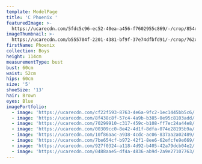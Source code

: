 ```yaml
---
template: ModelPage
title: 'C Phoenix '
featuredImage: >-
  https://ucarecdn.com/5fdc5c96-ec52-40ea-a456-f7602955c869/-/crop/854x586/0,329/-/preview/
imageThumbnail: >-
  https://ucarecdn.com/b555704f-2201-4381-bf9f-37e74dfbfd91/-/crop/762x1092/321,379/-/preview/
firstName: Phoenix
collection: Boys
height: 114cm
measurementType: bust
bust: 60cm
waist: 52cm
hips: 60cm
size: '5'
shoeSize: '13'
hair: Brown
eyes: Blue
imagePortfolio:
  - image: 'https://ucarecdn.com/cf22f593-8763-4e6a-9fc2-1ec1445bb5c6/'
  - image: 'https://ucarecdn.com/8f438c8f-57c4-4a9b-b385-0e95c8103add/'
  - image: 'https://ucarecdn.com/70299910-c317-459c-b108-ff7ec24a44e8/'
  - image: 'https://ucarecdn.com/00309cc0-8e42-4d1f-8dfa-074e28195b9a/'
  - image: 'https://ucarecdn.com/10f86aac-a938-4cdc-ac06-837aa2a02489/'
  - image: 'https://ucarecdn.com/7be654cf-b972-42f1-8ee6-62efcfe9e669/'
  - image: 'https://ucarecdn.com/927f0324-a118-4d92-b405-42a79dcb04e2/'
  - image: 'https://ucarecdn.com/0488aae5-df4a-4836-ab9d-2a9e27107763/'
---
```


